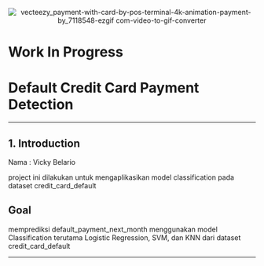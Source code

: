 <center>

![vecteezy_payment-with-card-by-pos-terminal-4k-animation-payment-by_7118548-ezgif com-video-to-gif-converter](https://github.com/user-attachments/assets/6d2e493f-b985-4fc0-99c2-f6fa94a75161)

</center>

# Work In Progress
# Default Credit Card Payment Detection 


---
## 1. Introduction
 Nama  : Vicky Belario

project ini dilakukan untuk mengaplikasikan model classification pada dataset credit_card_default

## Goal
memprediksi default_payment_next_month menggunakan model Classification terutama Logistic Regression, SVM, dan KNN dari dataset credit_card_default


---